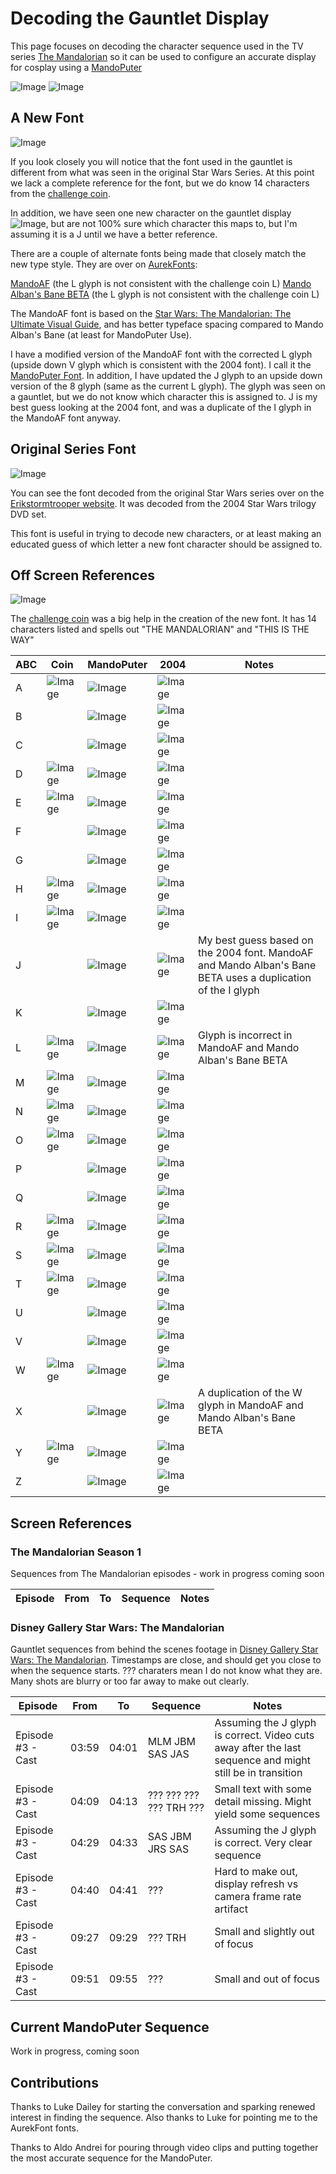 # Decoding the Gauntlet Display

This page focuses on decoding the character sequence used in the TV series [The Mandalorian](https://www.starwars.com/series/the-mandalorian) so it can be used to configure an accurate display for cosplay using a [MandoPuter](https://github.com/Breazile/MandoPuter)

![Image](GauntletLcd.JPG) 
![Image](DisplayZoom.png) 

## A New Font

![Image](MandoAF-charset.png)

If you look closely you will notice that the font used in the gauntlet is different from what was seen in the original Star Wars Series. At this point we lack a complete reference for the font, but we do know 14 characters from the [challenge coin](https://www.bobafettfanclub.com/multimedia/daily/1866/). 

In addition, we have seen one new character on the gauntlet display ![Image](Glyphs/NewChar.JPG), but are not 100% sure which character this maps to, but I'm assuming it is a J until we have a better reference.

There are a couple of alternate fonts being made that closely match the new type style. They are over on [AurekFonts](https://aurekfonts.github.io/):

[MandoAF](https://aurekfonts.github.io/?font=MandoAF) (the L glyph is not consistent with the challenge coin L)
[Mando Alban's Bane BETA](https://aurekfonts.github.io/?font=AlbansBane) (the L glyph is not consistent with the challenge coin L)

The MandoAF font is based on the [Star Wars: The Mandalorian: The Ultimate Visual Guide](https://starwars.fandom.com/wiki/Star_Wars:_The_Mandalorian:_The_Ultimate_Visual_Guide), and has better typeface spacing compared to Mando Alban's Bane (at least for MandoPuter Use). 

I have a modified version of the MandoAF font with the corrected L glyph (upside down V glyph which is consistent with the 2004 font). I call it the [MandoPuter Font](https://github.com/Breazile/MandoPuter/blob/master/MandoPuter.otf). In addition, I have updated the J glyph to an upside down version of the 8 glyph (same as the current L glyph). The glyph was seen on a gauntlet, but we do not know which character this is assigned to. J is my best guess looking at the 2004 font, and was a duplicate of the I glyph in the MandoAF font anyway.

## Original Series Font

![Image](2004Font.JPG)

You can see the font decoded from the original Star Wars series over on the [Erikstormtrooper website](http://www.erikstormtrooper.com/mandalorian.htm). It was decoded from the 2004 Star Wars trilogy DVD set.

This font is useful in trying to decode new characters, or at least making an educated guess of which letter a new font character should be assigned to.

## Off Screen References

![Image](ChallengeCoin.jpg)

The [challenge coin](https://www.bobafettfanclub.com/multimedia/daily/1866/) was a big help in the creation of the new font. It has 14 characters listed and spells out "THE MANDALORIAN" and "THIS IS THE WAY"

ABC | Coin | MandoPuter | 2004 | Notes
--- | ---- | --- | --- | -----
A | ![Image](Glyphs/CC-A.png) | ![Image](Glyphs/N-A.png) | ![Image](Glyphs/O-A.png) |
B | | ![Image](Glyphs/N-B.png) | ![Image](Glyphs/O-B.png) |
C | | ![Image](Glyphs/N-C.png) | ![Image](Glyphs/O-C.png) |
D | ![Image](Glyphs/CC-D.png) | ![Image](Glyphs/N-D.png) | ![Image](Glyphs/O-D.png) |
E | ![Image](Glyphs/CC-E.png) | ![Image](Glyphs/N-E.png) | ![Image](Glyphs/O-E.png) |
F | | ![Image](Glyphs/N-F.png) | ![Image](Glyphs/O-F.png) |
G | | ![Image](Glyphs/N-G.png) | ![Image](Glyphs/O-G.png) |
H | ![Image](Glyphs/CC-H.png) | ![Image](Glyphs/N-H.png) | ![Image](Glyphs/O-H.png) |
I | ![Image](Glyphs/CC-I.png) | ![Image](Glyphs/N-I.png) | ![Image](Glyphs/O-I.png) |
J | | ![Image](Glyphs/N-J.png) | ![Image](Glyphs/O-J.png) | My best guess based on the 2004 font. MandoAF and Mando Alban's Bane BETA uses a duplication of the I glyph
K | | ![Image](Glyphs/N-K.png) | ![Image](Glyphs/O-K.png) |
L | ![Image](Glyphs/CC-L.png) | ![Image](Glyphs/N-L.png) | ![Image](Glyphs/O-L.png) | Glyph is incorrect in MandoAF and Mando Alban's Bane BETA
M | ![Image](Glyphs/CC-M.png) | ![Image](Glyphs/N-M.png) | ![Image](Glyphs/O-M.png) |
N | ![Image](Glyphs/CC-N.png) | ![Image](Glyphs/N-N.png) | ![Image](Glyphs/O-N.png) |
O | ![Image](Glyphs/CC-O.png) | ![Image](Glyphs/N-O.png) | ![Image](Glyphs/O-O.png) |
P | | ![Image](Glyphs/N-P.png) | ![Image](Glyphs/O-P.png) |
Q | | ![Image](Glyphs/N-Q.png) | ![Image](Glyphs/O-Q.png) |
R | ![Image](Glyphs/CC-R.png) | ![Image](Glyphs/N-R.png) | ![Image](Glyphs/O-R.png) |
S | ![Image](Glyphs/CC-S.png) | ![Image](Glyphs/N-S.png) | ![Image](Glyphs/O-S.png) |
T | ![Image](Glyphs/CC-T.png) | ![Image](Glyphs/N-T.png) | ![Image](Glyphs/O-T.png) |
U | | ![Image](Glyphs/N-U.png) | ![Image](Glyphs/O-U.png) |
V | | ![Image](Glyphs/N-V.png) | ![Image](Glyphs/O-V.png) |
W | ![Image](Glyphs/CC-W.png) | ![Image](Glyphs/N-W.png) | ![Image](Glyphs/O-W.png) |
X | | ![Image](Glyphs/N-X.png) | ![Image](Glyphs/O-X.png) | A duplication of the W glyph in MandoAF and Mando Alban's Bane BETA
Y | ![Image](Glyphs/CC-Y.png) | ![Image](Glyphs/N-Y.png) | ![Image](Glyphs/O-Y.png) |
Z | | ![Image](Glyphs/N-Z.png) | ![Image](Glyphs/O-Z.png) |

## Screen References

### The Mandalorian Season 1

Sequences from The Mandalorian episodes - work in progress coming soon

Episode | From | To | Sequence | Notes
--- | ---- | --- | --- | -----

### Disney Gallery Star Wars: The Mandalorian

Gauntlet sequences from behind the scenes footage in [Disney Gallery Star Wars: The Mandalorian](https://disneyplusoriginals.disney.com/show/disney-gallery-the-mandalorian). Timestamps are close, and should get you close to when the sequence starts. ??? charaters mean I do not know what they are. Many shots are blurry or too far away to make out clearly.

Episode | From | To | Sequence | Notes
--- | ---- | --- | --- | -----
Episode #3 - Cast | 03:59 | 04:01 | MLM JBM SAS JAS | Assuming the J glyph is correct. Video cuts away after the last sequence and might still be in transition
Episode #3 - Cast | 04:09 | 04:13 | ??? ??? ??? ??? TRH ??? | Small text with some detail missing. Might yield some sequences
Episode #3 - Cast | 04:29 | 04:33 | SAS JBM JRS SAS | Assuming the J glyph is correct. Very clear sequence
Episode #3 - Cast | 04:40 | 04:41 | ??? | Hard to make out, display refresh vs camera frame rate artifact
Episode #3 - Cast | 09:27 | 09:29 | ??? TRH | Small and slightly out of focus
Episode #3 - Cast | 09:51 | 09:55 | ??? | Small and out of focus

## Current MandoPuter Sequence

Work in progress, coming soon

## Contributions

Thanks to Luke Dailey for starting the conversation and sparking renewed interest in finding the sequence. Also thanks to Luke for pointing me to the AurekFont fonts.

Thanks to Aldo Andrei for pouring through video clips and putting together the most accurate sequence for the MandoPuter.
